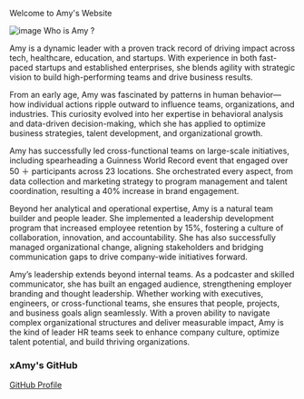 Welcome to Amy's Website 

![image](https://github.com/user-attachments/assets/1cd46b0a-a825-4fd7-b371-ef332d34ec93)
 Who is Amy ? 
 
Amy is a dynamic leader with a proven track record of driving impact across tech, healthcare, education, and startups. With experience in both fast-paced startups and established enterprises, she blends agility with strategic vision to build high-performing teams and drive business results.

From an early age, Amy was fascinated by patterns in human behavior—how individual actions ripple outward to influence teams, organizations, and industries. This curiosity evolved into her expertise in behavioral analysis and data-driven decision-making, which she has applied to optimize business strategies, talent development, and organizational growth.

Amy has successfully led cross-functional teams on large-scale initiatives, including spearheading a Guinness World Record event that engaged over 50 ＋ participants across 23 locations. She orchestrated every aspect, from data collection and marketing strategy to program management and talent coordination, resulting a 40% increase in brand engagement.

Beyond her analytical and operational expertise, Amy is a natural team builder and people leader. She implemented a leadership development program that increased employee retention by 15%, fostering a culture of collaboration, innovation, and accountability. She has also successfully managed organizational change, aligning stakeholders and bridging communication gaps to drive company-wide initiatives forward.

Amy’s leadership extends beyond internal teams. As a podcaster and skilled communicator, she has built an engaged audience, strengthening employer branding and thought leadership. Whether working with executives, engineers, or cross-functional teams, she ensures that people, projects, and business goals align seamlessly. With a proven ability to navigate complex organizational structures and deliver measurable impact, Amy is the kind of leader HR teams seek to enhance company culture, optimize talent potential, and build thriving organizations.


### xAmy's GitHub  
[GitHub Profile](https://github.com/amyamynotanyamy?tab=repositories)

